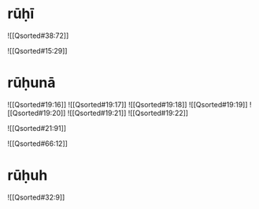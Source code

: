
# rūḥī
![[Qsorted#38:72]]

![[Qsorted#15:29]]

# rūḥunā

![[Qsorted#19:16]]
![[Qsorted#19:17]]
![[Qsorted#19:18]]
![[Qsorted#19:19]]
![[Qsorted#19:20]]
![[Qsorted#19:21]]
![[Qsorted#19:22]]


![[Qsorted#21:91]]

![[Qsorted#66:12]]

# rūḥuh
![[Qsorted#32:9]]
